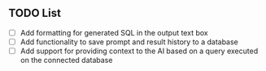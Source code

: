 ## TODO List

- [ ] Add formatting for generated SQL in the output text box
- [ ] Add functionality to save prompt and result history to a database
- [ ] Add support for providing context to the AI based on a query executed on the connected database
